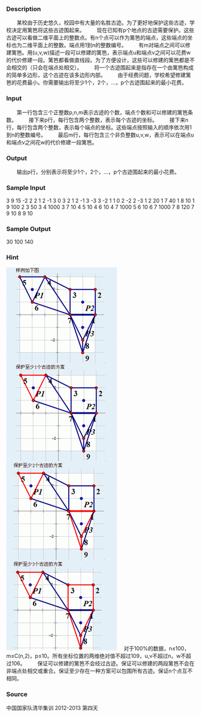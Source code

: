 
### Description
　　某校由于历史悠久，校园中有大量的名胜古迹。为了更好地保护这些古迹，学校决定用篱笆将这些古迹围起来。
　　现在已知有p个地点的古迹需要保护。这些古迹可以看做二维平面上的整数点。有n个点可以作为篱笆的端点，这些端点的坐标也为二维平面上的整数。端点用1到n的整数编号。
　　有m对端点之间可以修建篱笆。用(u,v,w)描述一段可以修建的篱笆，表示端点u和端点v之间可以花费w的代价修建一段。篱笆都看做直线段。为了方便设计，这些可以修建的篱笆都是不会相交的（只会在端点处相交）。
　　将一个古迹围起来是指存在一个由篱笆构成的简单多边形，这个古迹在该多边形内部。
　　由于经费问题，学校希望修建篱笆的花费最小。你需要输出将至少1个，2个，…，p个古迹围起来的最小花费。

### Input
　　第一行包含三个正整数p,n,m表示古迹的个数，端点个数和可以修建的篱笆条数。
　　接下来p行，每行包含两个整数，表示每个古迹的坐标。
　　接下来n行，每行包含两个整数，表示每个端点的坐标。这些端点按照输入的顺序依次用1到n的整数编号。
　　最后m行，每行包含三个非负整数u,v,w，表示可以在端点u和端点v之间花w的代价修建一段篱笆。

### Output
　　输出p行，分别表示将至少1个，2个，…，p个古迹围起来的最小花费。

### Sample Input
3 9 15
-2 2
2 1
2 -1
3 0
3 2
1 2
-1 3
-3 3
-2 1
1 0
2 -2
2 -3
1 2 20
1 7 40
1 8 10
1 9 100
2 3 50
3 4 1000
3 7 10
4 5 10
4 6 10
4 7 1000
5 6 10
6 7 1000
7 8 120
7 9 10
8 9 10

### Sample Output
30
100
140
### Hint
![](/JudgeOnline/upload/201212/11(8).jpg)
　对于100%的数据，n≤100， m≤C(n,2)，p≤10。所有坐标位置的两维绝对值不超过109，u,v不超过n，w不超过106。
　　保证可以修建的篱笆不会经过古迹。保证可以修建的两段篱笆不会在非端点处相交或重合。保证至少存在一种方案可以包围所有古迹。保证n个点互不相同。
### Source
中国国家队清华集训 2012-2013 第四天
